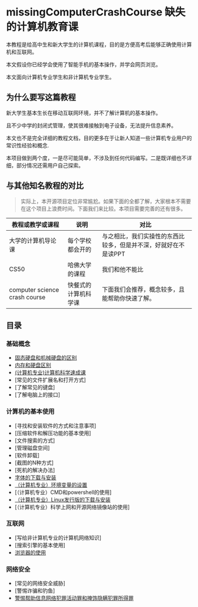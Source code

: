 # missingComputerCrashCourse 缺失的计算机教育课
本教程是给高中生和新大学生的计算机课程，目的是方便高考后能够正确使用计算机和互联网。

本文假设你已经学会使用了智能手机的基本操作，并学会网页浏览。

本文面向计算机专业学生和非计算机专业学生。

## 为什么要写这篇教程
新大学生基本生长在移动互联网环境，并不了解计算机的基本操作。

且不少中学的封闭式管理，使其很难接触到电子设备，无法提升信息素养。

本文也不是完全详细的教程文档，目的更多在于让新人知道一些计算机专业用户的常识性经验和概念.

本项目做到两个度，一是尽可能简单，不涉及到任何代码编写。二是既详细也不详细，部分情况还需用户自己探索。

## 与其他知名教程的对比

> 实际上，本开源项目定位非常尴尬。如果下面的全都了解，大家根本不需要在这个项目上浪费时间。下面我们来比较。本项目需要完善的还有很多。


| 教程或教学或课程   | 说明   | 对比      |
|--------------------------|-------------------|-------------------------------|
| 大学的计算机导论课      | 每个学校都会开的          | 与之相比，我们实操性的东西比较多，但是并不深，好就好在不是读PPT|
| CS50      | 哈佛大学的课程          | 我们和他不能比 |
| computer science crash course      | 快餐式的计算机科学课          | 下面我们会推荐，概念较多，且能帮助你快速了解。 |




## 目录

### 基础概念
* [固态硬盘和机械硬盘的区别](https://www.bilibili.com/video/BV1c54y1u73K/?spm_id_from=333.337.search-card.all.click)
* [内存和硬盘区别](https://github.com/mzdluo123/SurfingTutorial/blob/master/chap1/ram_disk.md)
* [(计算机专业)计算机科学速成课](https://www.bilibili.com/video/BV1EW411u7th/)
* [常见的文件扩展名和打开方式]
* [了解常见的键盘]
* [了解电脑上的接口]

### 计算机的基本使用
* [寻找和安装软件的方式和注意事项]
* [压缩软件和解压功能的基本使用]
* [文件搜索的方式]
* [管理磁盘空间]
* [软件卸载]
* [截图的N种方式]
* [死机的解决办法]
* [字体的下载与安装](./ch2/字体的下载与安装.md)
* [（计算机专业）环境变量的设置](./ch2/环境变量的使用.md)
* [（计算机专业）CMD和powershell的使用]
* [（计算机专业）Linux发行版的下载与安装](./ch2/linux发行版的下载与安装.md)
* [（计算机专业）科学上网和开源网络镜像站的使用]

### 互联网
* [写给非计算机专业的计算机网络知识]
* [搜索引擎的基本使用]
* [浏览器的使用](./ch3/浏览器的使用.md)

### 网络安全
* [常见的网络安全威胁]
* [警惕诈骗和钓鱼]
* [警惕帮助信息网络犯罪活动罪和掩饰隐瞒犯罪所得罪](./ch4/警惕帮助信息网络犯罪活动罪和掩饰隐瞒犯罪所得罪.md)











